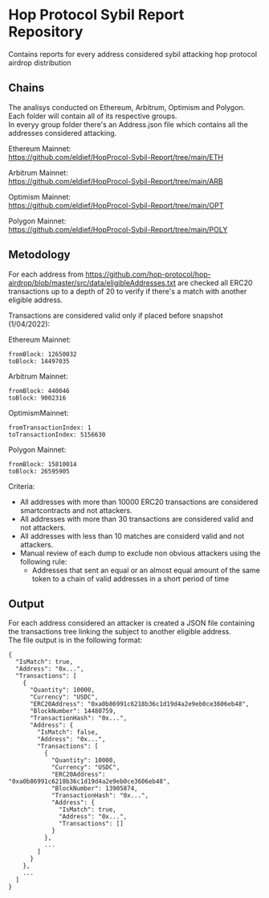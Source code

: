 # Hop Protocol Sybil Report Repository

Contains reports for every address considered sybil attacking hop protocol airdrop distribution



## Chains

The analisys conducted on Ethereum, Arbitrum, Optimism and Polygon.  
Each folder will contain all of its respective groups.  
In everyy group folder there's an Address.json file which contains all the addresses considered attacking.  

  
Ethereum Mainnet:   
https://github.com/eldief/HopProcol-Sybil-Report/tree/main/ETH


Arbitrum Mainnet:   
https://github.com/eldief/HopProcol-Sybil-Report/tree/main/ARB


Optimism Mainnet:   
 https://github.com/eldief/HopProcol-Sybil-Report/tree/main/OPT


Polygon Mainnet:    
https://github.com/eldief/HopProcol-Sybil-Report/tree/main/POLY

  

## Metodology

For each address from https://github.com/hop-protocol/hop-airdrop/blob/master/src/data/eligibleAddresses.txt are checked all ERC20 transactions up to a depth of 20 to verify if there's a match with another eligible address.


Transactions are considered valid only if placed before snapshot (1/04/2022):  


Ethereum Mainnet: 
```
fromBlock: 12650032
toBlock: 14497035
```


Arbitrum Mainnet: 
```
fromBlock: 440046
toBlock: 9002316
```


OptimismMainnet: 
```
fromTransactionIndex: 1
toTransactionIndex: 5156630
```


Polygon Mainnet: 
```
fromBlock: 15810014
toBlock: 26595905
```  


Criteria:  
- All addresses with more than 10000 ERC20 transactions are considered smartcontracts and not attackers.
- All addresses with more than 30 transactions are considered valid and not attackers.
- All addresses with less than 10 matches are considerd valid and not attackers.  
- Manual review of each dump to exclude non obvious attackers using the following rule:  
  - Addresses that sent an equal or an almost equal amount of the same token to a chain of valid addresses in a short period of time



## Output

For each address considered an attacker is created a JSON file containing the transactions tree linking the subject to another eligible address.  
The file output is in the following format:  


```
{
  "IsMatch": true,
  "Address": "0x...",
  "Transactions": [
    {
      "Quantity": 10000,
      "Currency": "USDC",
      "ERC20Address": "0xa0b86991c6218b36c1d19d4a2e9eb0ce3606eb48",
      "BlockNumber": 14480759,
      "TransactionHash": "0x...",
      "Address": {
        "IsMatch": false,
        "Address": "0x...",
        "Transactions": [
          {
            "Quantity": 10000,
            "Currency": "USDC",
            "ERC20Address": "0xa0b86991c6218b36c1d19d4a2e9eb0ce3606eb48",
            "BlockNumber": 13905874,
            "TransactionHash": "0x...",
            "Address": {
              "IsMatch": true,
              "Address": "0x...",
              "Transactions": []
            }
          },
          ...
        ]
      }
    },
    ...
  ]
}
```
